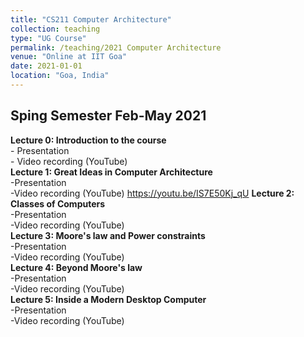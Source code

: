 ```yaml
---
title: "CS211 Computer Architecture"
collection: teaching
type: "UG Course"
permalink: /teaching/2021 Computer Architecture
venue: "Online at IIT Goa"
date: 2021-01-01
location: "Goa, India"
---
```



## Sping Semester Feb-May 2021

**Lecture 0: Introduction to the course**    
    - Presentation   
    - Video recording (YouTube)    
**Lecture 1: Great Ideas in Computer Architecture**   
    -Presentation     
    -Video recording (YouTube) https://youtu.be/IS7E50Kj_qU 
**Lecture 2: Classes of Computers**    
    -Presentation     
    -Video recording (YouTube)   
__Lecture 3: Moore's law and Power constraints__    
    -Presentation       
    -Video recording (YouTube)  
__Lecture 4: Beyond Moore's law__   
    -Presentation        
    -Video recording (YouTube)  
__Lecture 5: Inside a Modern Desktop Computer__   
    -Presentation        
    -Video recording (YouTube)  